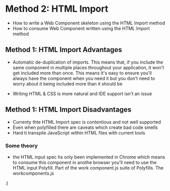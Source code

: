 # **Method 2: HTML Import**

- How to write a Web Component skeleton using the HTML Import method
- How to consume Web Component written using the HTML Import method

## **Method 1: HTML Import Advantages**

- Automatic de-duplication of imports. This means that, if you include the same component in multiple places throughout your application, it won't get included more than once. This means it's easy to ensure you'll always have the component when you need it but you don't need to worry about it being included more than it should be

- Writing HTML & CSS is more natural and IDE support isn't an issue

## **Method 1: HTML Import Disadvantages**

- Currenty thte HTML Import spec is contentious and not well supported
- Even when polyfilled there are caveats which create bad code smells
- Hard ti transpile JavaScript within HTML files with current tools

### **Some theory**

- the HTML input spec hs only been implemented in Chrome which means to consume this component in anothe browser you'll need to use the HTML input Polyfill. Part of the work component.js suite of Polyfills. The workcomponents.js

:)

